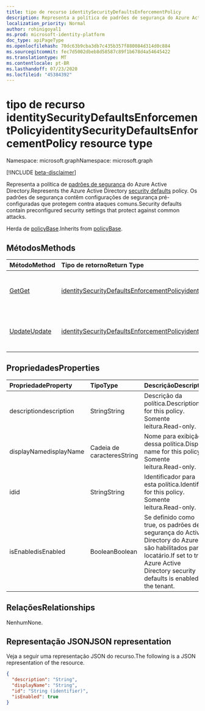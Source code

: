 ```yaml
---
title: tipo de recurso identitySecurityDefaultsEnforcementPolicy
description: Representa a política de padrões de segurança do Azure Active Directory. Os padrões de segurança contêm configurações de segurança pré-configuradas que protegem contra ataques comuns.
localization_priority: Normal
author: rohinigoyal1
ms.prod: microsoft-identity-platform
doc_type: apiPageType
ms.openlocfilehash: 70dc63b9cba3db7c435b357f880084d314d0c884
ms.sourcegitcommit: fec7d5002dbeb8d58587c89f1b678d4a54645422
ms.translationtype: MT
ms.contentlocale: pt-BR
ms.lasthandoff: 07/23/2020
ms.locfileid: "45384392"
---
```

# <a name="identitysecuritydefaultsenforcementpolicy-resource-type"></a><span data-ttu-id="d4bf1-104">tipo de recurso identitySecurityDefaultsEnforcementPolicy</span><span class="sxs-lookup"><span data-stu-id="d4bf1-104">identitySecurityDefaultsEnforcementPolicy resource type</span></span>

<span data-ttu-id="d4bf1-105">Namespace: microsoft.graph</span><span class="sxs-lookup"><span data-stu-id="d4bf1-105">Namespace: microsoft.graph</span></span>

[!INCLUDE [beta-disclaimer](../../includes/beta-disclaimer.md)]

<span data-ttu-id="d4bf1-106">Representa a política de [padrões de segurança](https://docs.microsoft.com/azure/active-directory/fundamentals/concept-fundamentals-security-defaults) do Azure Active Directory.</span><span class="sxs-lookup"><span data-stu-id="d4bf1-106">Represents the Azure Active Directory [security defaults](https://docs.microsoft.com/azure/active-directory/fundamentals/concept-fundamentals-security-defaults) policy.</span></span> <span data-ttu-id="d4bf1-107">Os padrões de segurança contêm configurações de segurança pré-configuradas que protegem contra ataques comuns.</span><span class="sxs-lookup"><span data-stu-id="d4bf1-107">Security defaults contain preconfigured security settings that protect against common attacks.</span></span>

<span data-ttu-id="d4bf1-108">Herda de [policyBase](../resources/policybase.md).</span><span class="sxs-lookup"><span data-stu-id="d4bf1-108">Inherits from [policyBase](../resources/policybase.md).</span></span>

## <a name="methods"></a><span data-ttu-id="d4bf1-109">Métodos</span><span class="sxs-lookup"><span data-stu-id="d4bf1-109">Methods</span></span>

| <span data-ttu-id="d4bf1-110">Método</span><span class="sxs-lookup"><span data-stu-id="d4bf1-110">Method</span></span>       | <span data-ttu-id="d4bf1-111">Tipo de retorno</span><span class="sxs-lookup"><span data-stu-id="d4bf1-111">Return Type</span></span> | <span data-ttu-id="d4bf1-112">Descrição</span><span class="sxs-lookup"><span data-stu-id="d4bf1-112">Description</span></span> |
|:-------------|:------------|:------------|
| [<span data-ttu-id="d4bf1-113">Get</span><span class="sxs-lookup"><span data-stu-id="d4bf1-113">Get</span></span>](../api/identitysecuritydefaultsenforcementpolicy-get.md) | [<span data-ttu-id="d4bf1-114">identitySecurityDefaultsEnforcementPolicy</span><span class="sxs-lookup"><span data-stu-id="d4bf1-114">identitySecurityDefaultsEnforcementPolicy</span></span>](identitysecuritydefaultsenforcementpolicy.md) | <span data-ttu-id="d4bf1-115">Ler as propriedades de um objeto **identitySecurityDefaultsEnforcementPolicy** .</span><span class="sxs-lookup"><span data-stu-id="d4bf1-115">Read the properties of an **identitySecurityDefaultsEnforcementPolicy** object.</span></span> |
| [<span data-ttu-id="d4bf1-116">Update</span><span class="sxs-lookup"><span data-stu-id="d4bf1-116">Update</span></span>](../api/identitysecuritydefaultsenforcementpolicy-update.md) | [<span data-ttu-id="d4bf1-117">identitySecurityDefaultsEnforcementPolicy</span><span class="sxs-lookup"><span data-stu-id="d4bf1-117">identitySecurityDefaultsEnforcementPolicy</span></span>](identitysecuritydefaultsenforcementpolicy.md) | <span data-ttu-id="d4bf1-118">Atualize um objeto **identitySecurityDefaultsEnforcementPolicy** .</span><span class="sxs-lookup"><span data-stu-id="d4bf1-118">Update an **identitySecurityDefaultsEnforcementPolicy** object.</span></span> |

## <a name="properties"></a><span data-ttu-id="d4bf1-119">Propriedades</span><span class="sxs-lookup"><span data-stu-id="d4bf1-119">Properties</span></span>

| <span data-ttu-id="d4bf1-120">Propriedade</span><span class="sxs-lookup"><span data-stu-id="d4bf1-120">Property</span></span>     | <span data-ttu-id="d4bf1-121">Tipo</span><span class="sxs-lookup"><span data-stu-id="d4bf1-121">Type</span></span>        | <span data-ttu-id="d4bf1-122">Descrição</span><span class="sxs-lookup"><span data-stu-id="d4bf1-122">Description</span></span> |
|:-------------|:------------|:------------|
|<span data-ttu-id="d4bf1-123">description</span><span class="sxs-lookup"><span data-stu-id="d4bf1-123">description</span></span>|<span data-ttu-id="d4bf1-124">String</span><span class="sxs-lookup"><span data-stu-id="d4bf1-124">String</span></span>|<span data-ttu-id="d4bf1-125">Descrição da política.</span><span class="sxs-lookup"><span data-stu-id="d4bf1-125">Description for this policy.</span></span> <span data-ttu-id="d4bf1-126">Somente leitura.</span><span class="sxs-lookup"><span data-stu-id="d4bf1-126">Read-only.</span></span>|
|<span data-ttu-id="d4bf1-127">displayName</span><span class="sxs-lookup"><span data-stu-id="d4bf1-127">displayName</span></span>|<span data-ttu-id="d4bf1-128">Cadeia de caracteres</span><span class="sxs-lookup"><span data-stu-id="d4bf1-128">String</span></span>|<span data-ttu-id="d4bf1-129">Nome para exibição dessa política.</span><span class="sxs-lookup"><span data-stu-id="d4bf1-129">Display name for this policy.</span></span> <span data-ttu-id="d4bf1-130">Somente leitura.</span><span class="sxs-lookup"><span data-stu-id="d4bf1-130">Read-only.</span></span>|
|<span data-ttu-id="d4bf1-131">id</span><span class="sxs-lookup"><span data-stu-id="d4bf1-131">id</span></span>|<span data-ttu-id="d4bf1-132">String</span><span class="sxs-lookup"><span data-stu-id="d4bf1-132">String</span></span>|<span data-ttu-id="d4bf1-133">Identificador para esta política.</span><span class="sxs-lookup"><span data-stu-id="d4bf1-133">Identifier for this policy.</span></span> <span data-ttu-id="d4bf1-134">Somente leitura.</span><span class="sxs-lookup"><span data-stu-id="d4bf1-134">Read-only.</span></span>|
|<span data-ttu-id="d4bf1-135">isEnabled</span><span class="sxs-lookup"><span data-stu-id="d4bf1-135">isEnabled</span></span>|<span data-ttu-id="d4bf1-136">Boolean</span><span class="sxs-lookup"><span data-stu-id="d4bf1-136">Boolean</span></span>|<span data-ttu-id="d4bf1-137">Se definido como true, os padrões de segurança do Active Directory do Azure são habilitados para o locatário.</span><span class="sxs-lookup"><span data-stu-id="d4bf1-137">If set to true, Azure Active Directory security defaults is enabled for the tenant.</span></span>|

## <a name="relationships"></a><span data-ttu-id="d4bf1-138">Relações</span><span class="sxs-lookup"><span data-stu-id="d4bf1-138">Relationships</span></span>

<span data-ttu-id="d4bf1-139">Nenhum</span><span class="sxs-lookup"><span data-stu-id="d4bf1-139">None.</span></span>

## <a name="json-representation"></a><span data-ttu-id="d4bf1-140">Representação JSON</span><span class="sxs-lookup"><span data-stu-id="d4bf1-140">JSON representation</span></span>

<span data-ttu-id="d4bf1-141">Veja a seguir uma representação JSON do recurso.</span><span class="sxs-lookup"><span data-stu-id="d4bf1-141">The following is a JSON representation of the resource.</span></span>

<!-- {
  "blockType": "resource",
  "optionalProperties": [

  ],
  "@odata.type": "microsoft.graph.identitySecurityDefaultsEnforcementPolicy",
  "baseType": "",
  "keyProperty": "id"
}-->

```json
{
  "description": "String",
  "displayName": "String",
  "id": "String (identifier)",
  "isEnabled": true
}
```

<!-- uuid: 16cd6b66-4b1a-43a1-adaf-3a886856ed98
2019-02-04 14:57:30 UTC -->
<!-- {
  "type": "#page.annotation",
  "description": "identitySecurityDefaultsEnforcementPolicy resource",
  "keywords": "",
  "section": "documentation",
  "tocPath": ""
}-->
